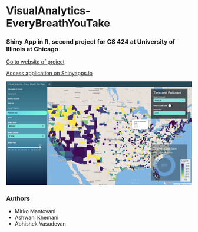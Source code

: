 # VisualAnalytics-EveryBreathYouTake
### Shiny App in R, second project for CS 424 at University of Illinois at Chicago

[Go to website of project](https://mirkomantovani.com/projects/EveryBreathYouTake.html)

[Access application on Shinyapps.io](https://mirkomantovani.shinyapps.io/EveryBreathYouTake/)


![](media/cover.png)

### Authors
* Mirko Mantovani
* Ashwani Khemani
* Abhishek Vasudevan


